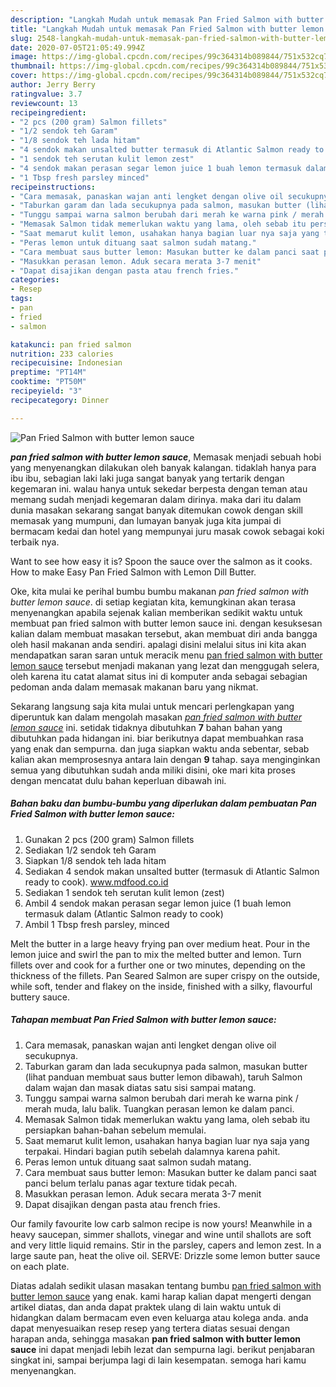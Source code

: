 ```yaml
---
description: "Langkah Mudah untuk memasak Pan Fried Salmon with butter lemon sauce Lezat"
title: "Langkah Mudah untuk memasak Pan Fried Salmon with butter lemon sauce Lezat"
slug: 2548-langkah-mudah-untuk-memasak-pan-fried-salmon-with-butter-lemon-sauce-lezat
date: 2020-07-05T21:05:49.994Z
image: https://img-global.cpcdn.com/recipes/99c364314b089844/751x532cq70/pan-fried-salmon-with-butter-lemon-sauce-foto-resep-utama.jpg
thumbnail: https://img-global.cpcdn.com/recipes/99c364314b089844/751x532cq70/pan-fried-salmon-with-butter-lemon-sauce-foto-resep-utama.jpg
cover: https://img-global.cpcdn.com/recipes/99c364314b089844/751x532cq70/pan-fried-salmon-with-butter-lemon-sauce-foto-resep-utama.jpg
author: Jerry Berry
ratingvalue: 3.7
reviewcount: 13
recipeingredient:
- "2 pcs (200 gram) Salmon fillets"
- "1/2 sendok teh Garam"
- "1/8 sendok teh lada hitam"
- "4 sendok makan unsalted butter termasuk di Atlantic Salmon ready to cook wwwmdfoodcoid"
- "1 sendok teh serutan kulit lemon zest"
- "4 sendok makan perasan segar lemon juice 1 buah lemon termasuk dalam Atlantic Salmon ready to cook"
- "1 Tbsp fresh parsley minced"
recipeinstructions:
- "Cara memasak, panaskan wajan anti lengket dengan olive oil secukupnya."
- "Taburkan garam dan lada secukupnya pada salmon, masukan butter (lihat panduan membuat saus butter lemon dibawah), taruh Salmon dalam wajan dan masak diatas satu sisi sampai matang."
- "Tunggu sampai warna salmon berubah dari merah ke warna pink / merah muda, lalu balik. Tuangkan perasan lemon ke dalam panci."
- "Memasak Salmon tidak memerlukan waktu yang lama, oleh sebab itu persiapkan bahan-bahan sebelum memulai."
- "Saat memarut kulit lemon, usahakan hanya bagian luar nya saja yang terpakai. Hindari bagian putih sebelah dalamnya karena pahit."
- "Peras lemon untuk dituang saat salmon sudah matang."
- "Cara membuat saus butter lemon: Masukan butter ke dalam panci saat panci belum terlalu panas agar texture tidak pecah."
- "Masukkan perasan lemon. Aduk secara merata 3-7 menit"
- "Dapat disajikan dengan pasta atau french fries."
categories:
- Resep
tags:
- pan
- fried
- salmon

katakunci: pan fried salmon 
nutrition: 233 calories
recipecuisine: Indonesian
preptime: "PT14M"
cooktime: "PT50M"
recipeyield: "3"
recipecategory: Dinner

---
```



![Pan Fried Salmon with butter lemon sauce](https://img-global.cpcdn.com/recipes/99c364314b089844/751x532cq70/pan-fried-salmon-with-butter-lemon-sauce-foto-resep-utama.jpg)

<b><i>pan fried salmon with butter lemon sauce</i></b>, Memasak menjadi sebuah hobi yang menyenangkan dilakukan oleh banyak kalangan. tidaklah hanya para ibu ibu, sebagian laki laki juga sangat banyak yang tertarik dengan kegemaran ini. walau hanya untuk sekedar berpesta dengan teman atau memang sudah menjadi kegemaran dalam dirinya. maka dari itu dalam dunia masakan sekarang sangat banyak ditemukan cowok dengan skill memasak yang mumpuni, dan lumayan banyak juga kita jumpai di bermacam kedai dan hotel yang mempunyai juru masak cowok sebagai koki terbaik nya.

Want to see how easy it is? Spoon the sauce over the salmon as it cooks. How to make Easy Pan Fried Salmon with Lemon Dill Butter.

Oke, kita mulai ke perihal bumbu bumbu makanan <i>pan fried salmon with butter lemon sauce</i>. di setiap kegiatan kita, kemungkinan akan terasa menyenangkan apabila sejenak kalian memberikan sedikit waktu untuk membuat pan fried salmon with butter lemon sauce ini. dengan kesuksesan kalian dalam membuat masakan tersebut, akan membuat diri anda bangga oleh hasil makanan anda sendiri. apalagi disini melalui situs ini kita akan mendapatkan saran saran untuk meracik menu <u>pan fried salmon with butter lemon sauce</u> tersebut menjadi makanan yang lezat dan menggugah selera, oleh karena itu catat alamat situs ini di komputer anda sebagai sebagian pedoman anda dalam memasak makanan baru yang nikmat.


Sekarang langsung saja kita mulai untuk mencari perlengkapan yang diperuntuk kan dalam mengolah masakan <u><i>pan fried salmon with butter lemon sauce</i></u> ini. setidak tidaknya dibutuhkan <b>7</b> bahan bahan yang dibutuhkan pada hidangan ini. biar berikutnya dapat membuahkan rasa yang enak dan sempurna. dan juga siapkan waktu anda sebentar, sebab kalian akan memprosesnya antara lain dengan <b>9</b> tahap. saya menginginkan semua yang dibutuhkan sudah anda miliki disini, oke mari kita proses dengan mencatat dulu bahan keperluan dibawah ini.

<!--inarticleads1-->

##### Bahan baku dan bumbu-bumbu yang diperlukan dalam pembuatan Pan Fried Salmon with butter lemon sauce:

1. Gunakan 2 pcs (200 gram) Salmon fillets
1. Sediakan 1/2 sendok teh Garam
1. Siapkan 1/8 sendok teh lada hitam
1. Sediakan 4 sendok makan unsalted butter (termasuk di Atlantic Salmon ready to cook). www.mdfood.co.id
1. Sediakan 1 sendok teh serutan kulit lemon (zest)
1. Ambil 4 sendok makan perasan segar lemon juice (1 buah lemon termasuk dalam (Atlantic Salmon ready to cook)
1. Ambil 1 Tbsp fresh parsley, minced


Melt the butter in a large heavy frying pan over medium heat. Pour in the lemon juice and swirl the pan to mix the melted butter and lemon. Turn fillets over and cook for a further one or two minutes, depending on the thickness of the fillets. Pan Seared Salmon are super crispy on the outside, while soft, tender and flakey on the inside, finished with a silky, flavourful buttery sauce. 

<!--inarticleads2-->

##### Tahapan membuat Pan Fried Salmon with butter lemon sauce:

1. Cara memasak, panaskan wajan anti lengket dengan olive oil secukupnya.
1. Taburkan garam dan lada secukupnya pada salmon, masukan butter (lihat panduan membuat saus butter lemon dibawah), taruh Salmon dalam wajan dan masak diatas satu sisi sampai matang.
1. Tunggu sampai warna salmon berubah dari merah ke warna pink / merah muda, lalu balik. Tuangkan perasan lemon ke dalam panci.
1. Memasak Salmon tidak memerlukan waktu yang lama, oleh sebab itu persiapkan bahan-bahan sebelum memulai.
1. Saat memarut kulit lemon, usahakan hanya bagian luar nya saja yang terpakai. Hindari bagian putih sebelah dalamnya karena pahit.
1. Peras lemon untuk dituang saat salmon sudah matang.
1. Cara membuat saus butter lemon: Masukan butter ke dalam panci saat panci belum terlalu panas agar texture tidak pecah.
1. Masukkan perasan lemon. Aduk secara merata 3-7 menit
1. Dapat disajikan dengan pasta atau french fries.


Our family favourite low carb salmon recipe is now yours! Meanwhile in a heavy saucepan, simmer shallots, vinegar and wine until shallots are soft and very little liquid remains. Stir in the parsley, capers and lemon zest. In a large saute pan, heat the olive oil. SERVE: Drizzle some lemon butter sauce on each plate. 

Diatas adalah sedikit ulasan masakan tentang bumbu <u>pan fried salmon with butter lemon sauce</u> yang enak. kami harap kalian dapat mengerti dengan artikel diatas, dan anda dapat praktek ulang di lain waktu untuk di hidangkan dalam bermacam even even keluarga atau kolega anda. anda dapat menyesuaikan resep resep yang tertera diatas sesuai dengan harapan anda, sehingga masakan <b>pan fried salmon with butter lemon sauce</b> ini dapat menjadi lebih lezat dan sempurna lagi. berikut penjabaran singkat ini, sampai berjumpa lagi di lain kesempatan. semoga hari kamu menyenangkan.
